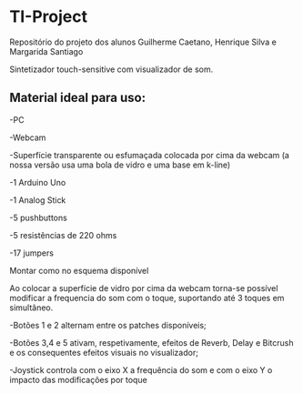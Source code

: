 # TI-Project


Repositório do projeto dos alunos Guilherme Caetano, Henrique Silva e Margarida Santiago


Sintetizador touch-sensitive com visualizador de som. 


## Material ideal para uso:

-PC

-Webcam

-Superfície transparente ou esfumaçada colocada por cima da webcam (a nossa versão usa uma bola de vidro e uma base em k-line)

-1 Arduino Uno

-1 Analog Stick

-5 pushbuttons

-5 resistências de 220 ohms

-17 jumpers


Montar como no esquema disponível

Ao colocar a superfície de vidro por cima da webcam torna-se possível modificar a frequencia do som com o toque, suportando até 3 toques em simultâneo.

-Botões 1 e 2 alternam entre os patches disponíveis;

-Botões 3,4 e 5 ativam, respetivamente, efeitos de Reverb, Delay e Bitcrush e os consequentes efeitos visuais no visualizador;

-Joystick controla com o eixo X a frequência do som e com o eixo Y o impacto das modificações por toque 

